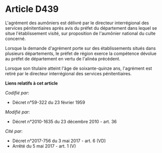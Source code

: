 # Article D439

L'agrément des aumôniers est délivré par le directeur interrégional des services pénitentiaires après avis du préfet du
département dans lequel se situe l'établissement visité, sur proposition de l'aumônier national du culte concerné. 

Lorsque la demande d'agrément porte sur des établissements situés dans plusieurs départements, le préfet de région exerce la
compétence dévolue au préfet de département en vertu de l'alinéa précédent. 

Lorsque son titulaire atteint l'âge de soixante-quinze ans, l'agrément est retiré par le directeur interrégional des services
pénitentiaires.

**Liens relatifs à cet article**

_Codifié par_:

  - Décret n°59-322 du 23 février 1959

_Modifié par_:

  - Décret n°2010-1635 du 23 décembre 2010 - art. 36

_Cité par_:

  - Décret n°2017-756 du 3 mai 2017 - art. 6 (VD)
  - Arrêté du 5 mai 2017 - art. 1 (V)
